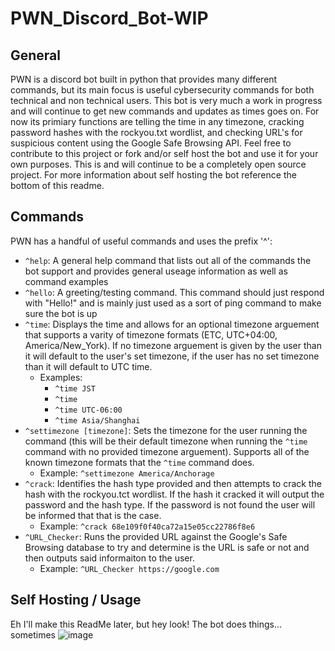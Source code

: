 # PWN_Discord_Bot-WIP
## General 
PWN is a discord bot built in python that provides many different commands, but its main focus is useful cybersecurity commands for both technical and non technical users. This bot is very much a work in progress and will continue to get new commands and updates as times goes on. For now its primiary functions are telling the time in any timezone, cracking password hashes with the rockyou.txt wordlist, and checking URL's for suspicious content using the Google Safe Browsing API. Feel free to contribute to this project or fork and/or self host the bot and use it for your own purposes. This is and will continue to be a completely open source project. For more information about self hosting the bot reference the bottom of this readme. 

## Commands
PWN has a handful of useful commands and uses the prefix '^':

* `^help`: A general help command that lists out all of the commands the bot support and provides general useage information as well as command examples
* `^hello`: A greeting/testing command. This command should just respond with "Hello!" and is mainly just used as a sort of ping command to make sure the bot is up
* `^time`: Displays the time and allows for an optional timezone arguement that supports a varity of timezone formats (ETC, UTC+04:00, America/New_York). If no timezone arguement is given by the user than it will default to the user's set timezone, if the user has no set timezone than it will default to UTC time. 
  * Examples:
    * `^time JST`
    * `^time`
    * `^time UTC-06:00`
    * `^time Asia/Shanghai`
* `^settimezone [timezone]`: Sets the timezone for the user running the command (this will be their default timezone when running the `^time` command with no provided timezone arguement). Supports all of the known timezone formats that the `^time` command does.   
  * Example: `^settimezone America/Anchorage`
* `^crack`: Identifies the hash type provided and then attempts to crack the hash with the rockyou.tct wordlist. If the hash it cracked it will output the password and the hash type. If the password is not found the user will be informed that that is the case. 
  * Example: `^crack 68e109f0f40ca72a15e05cc22786f8e6`
* `^URL_Checker`: Runs the provided URL against the Google's Safe Browsing database to try and determine is the URL is safe or not and then outputs said informaiton to the user. 
  * Example: `^URL_Checker https://google.com`

## Self Hosting / Usage 


Eh I'll make this ReadMe later, but hey look! The bot does things... sometimes
![image](https://github.com/HiroNewf/Python_Discord_Bot/assets/64501695/e86236de-ae85-44ef-a3b2-32b48f4d5b18)
